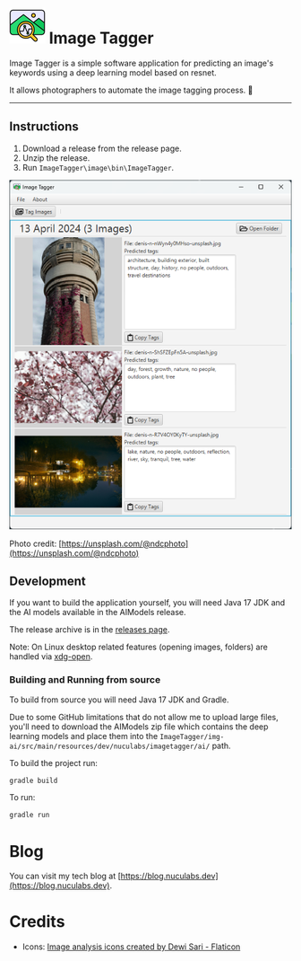 # ![](./docs/image-analysis.png) Image Tagger

Image Tagger is a simple software application for predicting an image's keywords using a deep learning model based on
resnet.

It allows photographers to automate the image tagging process. 📸

---

## Instructions

1. Download a release from the release page.
2. Unzip the release.
3. Run `ImageTagger\image\bin\ImageTagger`.

![./docs/application.png](./docs/application.png)

Photo credit: [https://unsplash.com/@ndcphoto](https://unsplash.com/@ndcphoto)

## Development

If you want to build the application yourself, you will need Java 17 JDK and the
AI models available in the AIModels release.

The release archive is in the [releases page](https://github.com/dnutiu/ImageTagger/releases).

Note: On Linux desktop related features (opening images, folders) are handled
via [xdg-open](https://linux.die.net/man/1/xdg-open).

### Building and Running from source

To build from source you will need Java 17 JDK and Gradle.

Due to some GitHub limitations that do not allow me to upload large files, you'll need to download the AIModels
zip file which contains the deep learning models and place them into the
`ImageTagger/img-ai/src/main/resources/dev/nuculabs/imagetagger/ai/` path.

To build the project run:

```bash
gradle build
```

To run:

```bash
gradle run
```

# Blog

You can visit my tech blog at [https://blog.nuculabs.dev](https://blog.nuculabs.dev).

# Credits

- Icons: <a href="https://www.flaticon.com/free-icons/image-analysis" title="image analysis icons">Image analysis icons
  created by Dewi Sari - Flaticon</a>